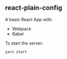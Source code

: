 ## react-plain-config
A basic React App with:
- Webpack
- Babel

To start the server:

```sh
yarn start
```
